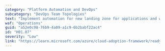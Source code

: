 ```yaml
---
category: "Platform Automation and DevOps"
subcategory: "DevOps Team Topologies"
text: "Implement automation for new landing zone for applications and workloads through subscription vending."
waf: "Operations"
guid: "a52e0c98-76b9-4a09-a1c9-6b2babf22ac4"
id: "H01.07"
severity: "Low"
link: "https://learn.microsoft.com/azure/cloud-adoption-framework/ready/landing-zone/design-area/subscription-vending"
---
```

